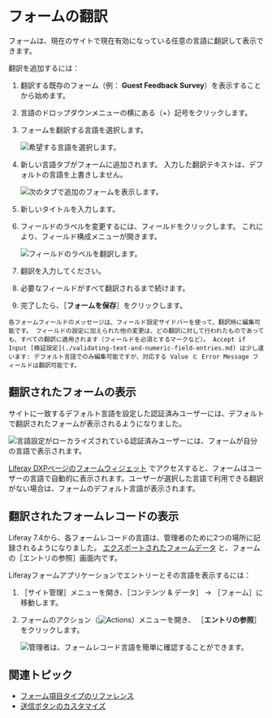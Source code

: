 # フォームの翻訳

フォームは、現在のサイトで現在有効になっている任意の言語に翻訳して表示できます。

翻訳を追加するには：

1. 翻訳する既存のフォーム（例： **Guest Feedback Survey**）を表示することから始めます。
1. 言語のドロップダウンメニューの横にある（+）記号をクリックします。
1. フォームを翻訳する言語を選択します。

    ![希望する言語を選択します。](./translating-forms/images/01.png)

1. 新しい言語タブがフォームに追加されます。 入力した翻訳テキストは、デフォルトの言語を上書きしません。

    ![次のタブで追加のフォームを表示します。](./translating-forms/images/03.png)

1. 新しいタイトルを入力します。
1. フィールドのラベルを変更するには、フィールドをクリックします。 これにより、フィールド構成メニューが開きます。

    ![フィールドのラベルを翻訳します。](./translating-forms/images/02.png)

1. 翻訳を入力してください。
1. 必要なフィールドがすべて翻訳されるまで続けます。
1. 完了したら、［**フォームを保存**］をクリックします。

```{note}
各フォームフィールドのメッセージは、フィールド設定サイドバーを使って、翻訳時に編集可能です。 フィールドの設定に加えられた他の変更は、どの翻訳に対して行われたものであっても、すべての翻訳に適用されます（フィールドを必須とするマークなど）。 Accept if Input [検証設定](./validating-text-and-numeric-field-entries.md) は少し違います: デフォルト言語でのみ編集可能ですが、対応する Value と Error Message フィールドは翻訳可能です。
```

## 翻訳されたフォームの表示

サイトに一致するデフォルト言語を設定した認証済みユーザーには、デフォルトで翻訳されたフォームが表示されるようになりました。

![言語設定がローカライズされている認証済みユーザーには、フォームが自分の言語で表示されます。](./translating-forms/images/04.png)

[Liferay DXPページのフォームウィジェット](../sharing-forms-and-managing-submissions/sharing-forms.md) でアクセスすると、フォームはユーザーの言語で自動的に表示されます。ユーザーが選択した言語で利用できる翻訳がない場合は、フォームのデフォルト言語が表示されます。

## 翻訳されたフォームレコードの表示

Liferay 7.4から、各フォームレコードの言語は、管理者のために2つの場所に記録されるようになりました。 [エクスポートされたフォームデータ](exporting-and-importing-forms.md) と、フォームの［エントリの参照］画面内です。

Liferayフォームアプリケーションでエントリーとその言語を表示するには：

1. ［サイト管理］メニューを開き、［コンテンツ & データ］ &rarr; ［フォーム］に移動します。
1. フォームのアクション（![Actions](../../../images/icon-actions.png)）メニューを開き、 ［**エントリの参照**］ をクリックします。
   
   ![管理者は、フォームレコード言語を簡単に確認することができます。](./translating-forms/images/05.png)

## 関連トピック

* [フォーム項目タイプのリファレンス](./forms-field-types-reference.md)
* [送信ボタンのカスタマイズ](./customizing-the-submit-button.md)
